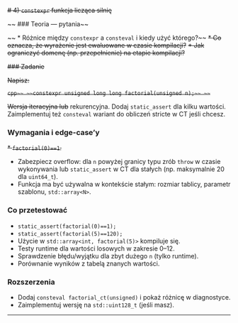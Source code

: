 
~~# 4) `constexpr` funkcja licząca silnię~~

~~ ### Teoria — pytania~~

~~ * Różnice między `constexpr` a `consteval` i kiedy użyć którego?~~
~~* Co oznacza, że wyrażenie jest ewaluowane w czasie kompilacji?~~
~~* Jak ograniczyć domenę (np. przepełnienie) na etapie kompilacji?~~

~~### Zadanie~~

~~Napisz:~~

~~```cpp~~
~~constexpr unsigned long long factorial(unsigned n);~~
~~```~~

~~Wersja iteracyjna lub~~ rekurencyjna. Dodaj `static_assert` dla kilku wartości. Zaimplementuj też `consteval` wariant do obliczeń stricte w CT jeśli chcesz.

### Wymagania i edge-case’y

~~* `factorial(0)==1`.~~
* Zabezpiecz overflow: dla `n` powyżej granicy typu zrób `throw` w czasie wykonywania lub `static_assert` w CT dla stałych (np. maksymalnie 20 dla `uint64_t`).
* Funkcja ma być używalna w kontekście stałym: rozmiar tablicy, parametr szablonu, `std::array<N>`.

### Co przetestować

* `static_assert(factorial(0)==1);`
* `static_assert(factorial(5)==120);`
* Użycie w `std::array<int, factorial(5)>` kompiluje się.
* Testy runtime dla wartości losowych w zakresie 0–12.
* Sprawdzenie błędu/wyjątku dla zbyt dużego `n` (tylko runtime).
* Porównanie wyników z tabelą znanych wartości.

### Rozszerzenia

* Dodaj `consteval factorial_ct(unsigned)` i pokaż różnicę w diagnostyce.
* Zaimplementuj wersję na `std::uint128_t` (jeśli masz).

---